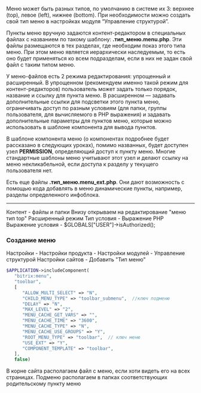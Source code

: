 
Меню может быть разных типов, по умолчанию в системе их 3: верхнее (top), левое (left), нижнее (bottom). При необходимости можно создать свой тип меню в настройках модуля “Управление структурой”.

Пункты меню вручную задаются контент-редактором в специальных файлах с названием по такому шаблону: **.тип_меню.menu.php**. Эти файлы размещаются в тех разделах, где необходим показ этого типа меню. При этом меню является иерархически наследуемым, то есть оно будет применяться ко всем подразделам, если в них не задан свой файл с таким типом меню.

У меню-файлов есть 2 режима редактирования: упрощенный и расширенный. В упрощенном (рекомендуем именно такой режим для контент-редакторов) пользователь может задать только порядок, название и ссылку для пункта меню. В расширенном — задавать дополнительные ссылки для подсветки этого пункта меню, ограничивать доступ по разным условиям (для папки, группы пользователя, для вычисляемого в PHP выражения) и задавать дополнительные параметры для пунктов меню, которые можно использовать в шаблоне компонента для вывода пунктов.

В шаблоне компонента меню (о компонентах подробнее будет рассказано в следующих уроках), помимо названных, будет доступен узел **PERMISSION**, определяющий доступ к пункту меню. Многие стандартные шаблоны меню учитывают этот узел и делают ссылку на меню некликабельной, если доступа к разделу у текущего пользователя нет.

Есть еще файлы **.тип_меню.menu_ext.php**. Они дают возможность с помощью кода добавлять в меню динамические пункты, например, разделы определенного инфоблока.

--- 
Контент - файлы и папки
Внизу открываем на редактирование "меню тип top"
Расширенный режим
Тип условия - Выражение PHP
Выражение условия - $GLOBALS["USER"]->isAuthorized();

### Создание меню
Настройки - Настройки продукта - Настройки модулей - Управление структурой 
Настройки сайтов - Добавить "Тип меню"
```php
$APPLICATION->includeComponent(  
   "bitrix:menu",  
   "toolbar",  
   [  
      "ALLOW_MULTI_SELECT" => "N",  
      "CHILD_MENU_TYPE" => "toolbar_submenu",  //ключ подменю
      "DELAY" => "N",  
      "MAX_LEVEL" => "2",  
      "MENU_CACHE_GET_VARS" => "",  
      "MENU_CACHE_TIME" => "3600",  
      "MENU_CACHE_TYPE" => "N",  
      "MENU_CACHE_USE_GROUPS" => "Y",  
      "ROOT_MENU_TYPE" => "toolbar",  // ключ меню
      "USE_EXT" => "Y",  
      "COMPONENT_TEMPLATE" => "toolbar",  
   ],  
   false)
```

В корне сайта располагаем файл с меню, если хоти видеть его на всех страницах.
Подменю располагаем в папках соответствующих родительскому пункту меню